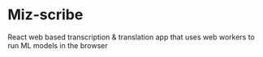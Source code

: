# Miz-scribe
 React web based transcription & translation app that uses web workers to run ML models in the browser
